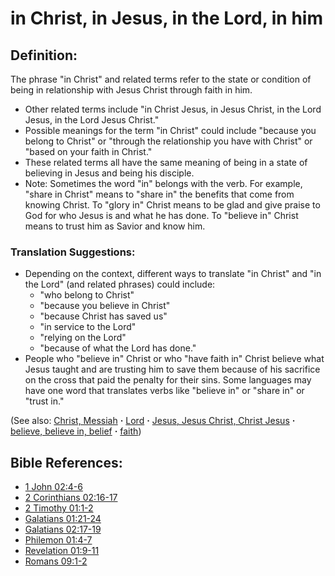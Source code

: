 # in Christ, in Jesus, in the Lord, in him #

## Definition: ##

The phrase "in Christ" and related terms refer to the state or condition of being in relationship with Jesus Christ through faith in him.

* Other related terms include "in Christ Jesus, in Jesus Christ, in the Lord Jesus, in the Lord Jesus Christ."
* Possible meanings for the term "in Christ" could include "because you belong to Christ" or "through the relationship you have with Christ" or "based on your faith in Christ."
* These related terms all have the same meaning of being in a state of believing in Jesus and being his disciple.
* Note: Sometimes the word "in" belongs with the verb. For example, "share in Christ" means to "share in" the benefits that come from knowing Christ. To "glory in" Christ means to be glad and give praise to God for who Jesus is and what he has done. To "believe in" Christ means to trust him as Savior and know him.

### Translation Suggestions:

* Depending on the context, different ways to translate "in Christ" and "in the Lord" (and related phrases) could include:
   * "who belong to Christ"
   * "because you believe in Christ"
   * "because Christ has saved us"
   * "in service to the Lord"
   * "relying on the Lord"
   * "because of what the Lord has done."
* People who "believe in" Christ or who "have faith in" Christ believe what Jesus taught and are trusting him to save them because of his sacrifice on the cross that paid the penalty for their sins. Some languages may have one word that translates verbs like "believe in" or "share in" or "trust in."

(See also: [Christ, Messiah](../kt/christ.md) **·** [Lord](../kt/lordgod.md) **·** [Jesus, Jesus Christ, Christ Jesus](../kt/jesus.md) **·** [believe, believe in, belief](../kt/believe.md) **·** [faith](../kt/faith.md))

## Bible References: ##

* [1 John 02:4-6](https://door43.org/en/bible/notes/1jn/02/04)
* [2 Corinthians 02:16-17](https://door43.org/en/bible/notes/2co/02/16)
* [2 Timothy 01:1-2](https://door43.org/en/bible/notes/2ti/01/01)
* [Galatians 01:21-24](https://door43.org/en/bible/notes/gal/01/21)
* [Galatians 02:17-19](https://door43.org/en/bible/notes/gal/02/17)
* [Philemon 01:4-7](https://door43.org/en/bible/notes/phm/01/04)
* [Revelation 01:9-11](https://door43.org/en/bible/notes/rev/01/09)
* [Romans 09:1-2](https://door43.org/en/bible/notes/rom/09/01)

